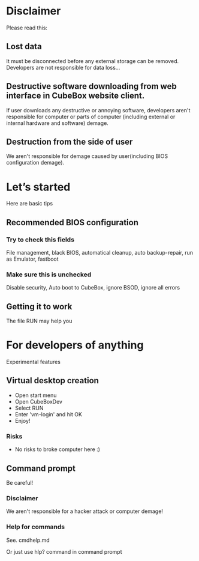 # Disclaimer
Please read this:
## Lost data
It must be disconnected before any external storage can be removed. Developers are not responsible for data loss...
## Destructive software downloading from web interface in CubeBox website client.
If user downloads any destructive or annoying software, developers aren't responsible for computer or parts of computer (including external or internal hardware and software) demage.
## Destruction from the side of user
We aren't responsible for demage caused by user(including BIOS configuration demage).
# Let’s started
Here are basic tips
## Recommended BIOS configuration
### Try to check this fields 
File management, black BIOS, automatical cleanup, auto backup-repair, run as Emulator, fastboot
### Make sure this is unchecked
Disable security, Auto boot to CubeBox, ignore BSOD, ignore all errors
## Getting it to work
The file RUN may help you
# For developers of anything
Experimental features
## Virtual desktop creation
* Open start menu
* Open CubeBoxDev
* Select RUN
* Enter 'vm-login' and hit OK
* Enjoy!
### Risks
* No risks to broke computer here :)
## Command prompt
Be careful!
### Disclaimer
We aren't responsible for a hacker attack or computer demage!
### Help for commands
See. cmdhelp.md

Or just use hlp? command in command prompt
